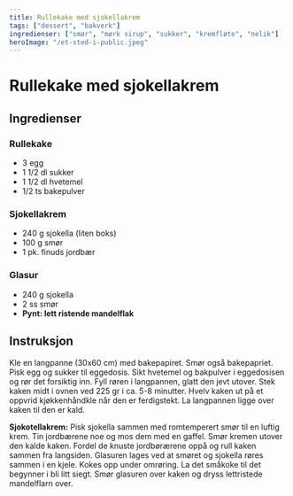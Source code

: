 ```yaml
---
title: Rullekake med sjokellakrem
tags: ["dessert", "bakverk"]
ingredienser: ["smør", "mørk sirup", "sukker", "kremfløte", "nelik"]
heroImage: "/et-sted-i-public.jpeg"
---
```


# Rullekake med sjokellakrem

## Ingredienser

### Rullekake

- 3 egg
- 1 1/2 dl sukker
- 1 1/2 dl hvetemel
- 1/2 ts bakepulver

### Sjokellakrem

- 240 g sjokella (liten boks)
- 100 g smør
- 1 pk. finuds jordbær

### Glasur

- 240 g sjokella
- 2 ss smør
- **Pynt: lett ristende mandelflak**

## Instruksjon

Kle en langpanne (30x60 cm) med bakepapiret. Smør også bakepapriet. Pisk egg og sukker til eggedosis. Sikt hvetemel og bakpulver i eggedosisen og rør det forsiktig inn. Fyll røren i langpannen, glatt den jevt utover. Stek kaken midt i ovnen ved 225 gr i ca. 5-8 minutter. Hvelv kaken ut på et oppvrid kjøkkenhåndkle når den er ferdigstekt. La langpannen ligge over kaken til den er kald.

**Sjokotellakrem:** Pisk sjokella sammen med romtemperert smør til en luftig krem. Tin jordbærene noe og mos dem med en gaffel. Smør kremen utover den kalde kaken. Fordel de knuste jordbørærene oppå og rull kaken sammen fra langsiden. Glasuren lages ved at smøret og sjokella røres sammen i en kjele. Kokes opp under omrøring. La det småkoke til det begynner i bli litt siegt. Smør glasuren over kaken og dryss lettristede mandelflarn over.
